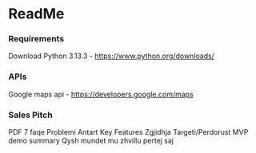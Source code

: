 # ReadMe

### Requirements

Download Python 3.13.3 - https://www.python.org/downloads/

### APIs

Google maps api - https://developers.google.com/maps

### Sales Pitch

PDF 7 faqe
Problemi
Antart
Key Features
Zgjidhja
Targeti/Perdorust
MVP demo summary
Qysh mundet mu zhvillu pertej saj
